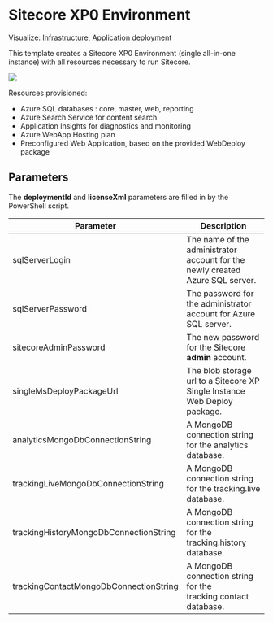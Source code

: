# Sitecore XP0 Environment

Visualize: 
[Infrastructure](http://armviz.io/#/?load=https%3A%2F%2Fraw.githubusercontent.com%2FSitecore%2Fsitecore-azure-quickstart-templates%2Fmaster%2FSitecore%208.2.3%2Fxp0%2Fnested%2Finfrastructure.json),
[Application deployment](http://armviz.io/#/?load=https%3A%2F%2Fraw.githubusercontent.com%2FSitecore%2Fsitecore-azure-quickstart-templates%2Fmaster%2FSitecore%208.2.3%2Fxp0%2Fnested%2Fapplication.json)


This template creates a Sitecore XP0 Environment (single all-in-one instance) with all resources necessary to run Sitecore.

<a href="https://portal.azure.com/#create/Microsoft.Template/uri/https%3A%2F%2Fraw.githubusercontent.com%2Facosmici%2FSitecoreDev%2Fmaster%2Fazuredeploy.json" target="_blank">
<img src="http://azuredeploy.net/deploybutton.png"/>
</a>

Resources provisioned:

  * Azure SQL databases : core, master, web, reporting
  * Azure Search Service for content search
  * Application Insights for diagnostics and monitoring
  * Azure WebApp Hosting plan
  * Preconfigured Web Application, based on the provided WebDeploy package

## Parameters
The **deploymentId** and **licenseXml** parameters are filled in by the PowerShell script.

| Parameter                                 | Description
--------------------------------------------|------------------------------------------------
| sqlServerLogin                            | The name of the administrator account for the newly created Azure SQL server.
| sqlServerPassword                         | The password for the administrator account for Azure SQL server.
| sitecoreAdminPassword                     | The new password for the Sitecore **admin** account.
| singleMsDeployPackageUrl                  | The blob storage url to a Sitecore XP Single Instance Web Deploy package.
| analyticsMongoDbConnectionString          | A MongoDB connection string for the analytics database.
| trackingLiveMongoDbConnectionString       | A MongoDB connection string for the tracking.live database.
| trackingHistoryMongoDbConnectionString    | A MongoDB connection string for the tracking.history database.
| trackingContactMongoDbConnectionString    | A MongoDB connection string for the tracking.contact database.

